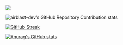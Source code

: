 [![](https://visitcount.itsvg.in/api?id=airblast-dev&label=Profile%20Views&color=0&icon=2&pretty=true)](https://visitcount.itsvg.in)

![airblast-dev's GitHub Repository Contribution stats](https://github-contributor-stats.vercel.app/api?username=airblast-dev)

[![GitHub Streak](https://streak-stats.demolab.com/?user=airblast-dev)](https://git.io/streak-stats)

[![Anurag's GitHub stats](https://github-readme-stats.vercel.app/api?username=airblast-dev)](https://github.com/anuraghazra/github-readme-stats)
